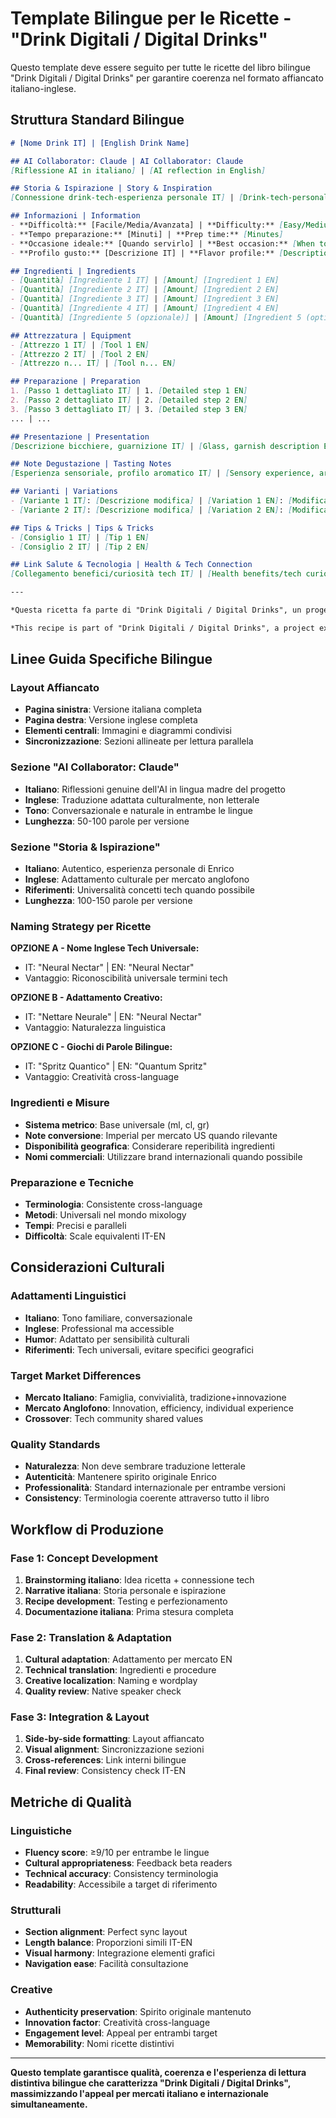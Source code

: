 # Template Bilingue per le Ricette - "Drink Digitali / Digital Drinks"

Questo template deve essere seguito per tutte le ricette del libro bilingue "Drink Digitali / Digital Drinks" per garantire coerenza nel formato affiancato italiano-inglese.

## Struttura Standard Bilingue

```markdown
# [Nome Drink IT] | [English Drink Name]

## AI Collaborator: Claude | AI Collaborator: Claude
[Riflessione AI in italiano] | [AI reflection in English]

## Storia & Ispirazione | Story & Inspiration
[Connessione drink-tech-esperienza personale IT] | [Drink-tech-personal experience connection EN]

## Informazioni | Information
- **Difficoltà:** [Facile/Media/Avanzata] | **Difficulty:** [Easy/Medium/Advanced]
- **Tempo preparazione:** [Minuti] | **Prep time:** [Minutes]
- **Occasione ideale:** [Quando servirlo] | **Best occasion:** [When to serve]
- **Profilo gusto:** [Descrizione IT] | **Flavor profile:** [Description EN]

## Ingredienti | Ingredients
- [Quantità] [Ingrediente 1 IT] | [Amount] [Ingredient 1 EN]
- [Quantità] [Ingrediente 2 IT] | [Amount] [Ingredient 2 EN]
- [Quantità] [Ingrediente 3 IT] | [Amount] [Ingredient 3 EN]
- [Quantità] [Ingrediente 4 IT] | [Amount] [Ingredient 4 EN]
- [Quantità] [Ingrediente 5 (opzionale)] | [Amount] [Ingredient 5 (optional)]

## Attrezzatura | Equipment
- [Attrezzo 1 IT] | [Tool 1 EN]
- [Attrezzo 2 IT] | [Tool 2 EN]
- [Attrezzo n... IT] | [Tool n... EN]

## Preparazione | Preparation
1. [Passo 1 dettagliato IT] | 1. [Detailed step 1 EN]
2. [Passo 2 dettagliato IT] | 2. [Detailed step 2 EN]
3. [Passo 3 dettagliato IT] | 3. [Detailed step 3 EN]
... | ...

## Presentazione | Presentation
[Descrizione bicchiere, guarnizione IT] | [Glass, garnish description EN]

## Note Degustazione | Tasting Notes
[Esperienza sensoriale, profilo aromatico IT] | [Sensory experience, aroma profile EN]

## Varianti | Variations
- [Variante 1 IT]: [Descrizione modifica] | [Variation 1 EN]: [Modification description]
- [Variante 2 IT]: [Descrizione modifica] | [Variation 2 EN]: [Modification description]

## Tips & Tricks | Tips & Tricks
- [Consiglio 1 IT] | [Tip 1 EN]
- [Consiglio 2 IT] | [Tip 2 EN]

## Link Salute & Tecnologia | Health & Tech Connection
[Collegamento benefici/curiosità tech IT] | [Health benefits/tech curiosities EN]

---

*Questa ricetta fa parte di "Drink Digitali / Digital Drinks", un progetto che esplora l'intersezione tra sobrietà, passione tecnologica e creatività.*

*This recipe is part of "Drink Digitali / Digital Drinks", a project exploring the intersection of sobriety, tech passion, and creativity.*
```

## Linee Guida Specifiche Bilingue

### Layout Affiancato
- **Pagina sinistra**: Versione italiana completa
- **Pagina destra**: Versione inglese completa
- **Elementi centrali**: Immagini e diagrammi condivisi
- **Sincronizzazione**: Sezioni allineate per lettura parallela

### Sezione "AI Collaborator: Claude"
- **Italiano**: Riflessioni genuine dell'AI in lingua madre del progetto
- **Inglese**: Traduzione adattata culturalmente, non letterale
- **Tono**: Conversazionale e naturale in entrambe le lingue
- **Lunghezza**: 50-100 parole per versione

### Sezione "Storia & Ispirazione"
- **Italiano**: Autentico, esperienza personale di Enrico
- **Inglese**: Adattamento culturale per mercato anglofono
- **Riferimenti**: Universalità concetti tech quando possibile
- **Lunghezza**: 100-150 parole per versione

### Naming Strategy per Ricette
**OPZIONE A - Nome Inglese Tech Universale:**
- IT: "Neural Nectar" | EN: "Neural Nectar"
- Vantaggio: Riconoscibilità universale termini tech

**OPZIONE B - Adattamento Creativo:**
- IT: "Nettare Neurale" | EN: "Neural Nectar"  
- Vantaggio: Naturalezza linguistica

**OPZIONE C - Giochi di Parole Bilingue:**
- IT: "Spritz Quantico" | EN: "Quantum Spritz"
- Vantaggio: Creatività cross-language

### Ingredienti e Misure
- **Sistema metrico**: Base universale (ml, cl, gr)
- **Note conversione**: Imperial per mercato US quando rilevante
- **Disponibilità geografica**: Considerare reperibilità ingredienti
- **Nomi commerciali**: Utilizzare brand internazionali quando possibile

### Preparazione e Tecniche
- **Terminologia**: Consistente cross-language
- **Metodi**: Universali nel mondo mixology
- **Tempi**: Precisi e paralleli
- **Difficoltà**: Scale equivalenti IT-EN

## Considerazioni Culturali

### Adattamenti Linguistici
- **Italiano**: Tono familiare, conversazionale
- **Inglese**: Professional ma accessible
- **Humor**: Adattato per sensibilità culturali
- **Riferimenti**: Tech universali, evitare specifici geografici

### Target Market Differences
- **Mercato Italiano**: Famiglia, convivialità, tradizione+innovazione
- **Mercato Anglofono**: Innovation, efficiency, individual experience
- **Crossover**: Tech community shared values

### Quality Standards
- **Naturalezza**: Non deve sembrare traduzione letterale
- **Autenticità**: Mantenere spirito originale Enrico
- **Professionalità**: Standard internazionale per entrambe versioni
- **Consistency**: Terminologia coerente attraverso tutto il libro

## Workflow di Produzione

### Fase 1: Concept Development
1. **Brainstorming italiano**: Idea ricetta + connessione tech
2. **Narrative italiana**: Storia personale e ispirazione
3. **Recipe development**: Testing e perfezionamento
4. **Documentazione italiana**: Prima stesura completa

### Fase 2: Translation & Adaptation
1. **Cultural adaptation**: Adattamento per mercato EN
2. **Technical translation**: Ingredienti e procedure
3. **Creative localization**: Naming e wordplay
4. **Quality review**: Native speaker check

### Fase 3: Integration & Layout
1. **Side-by-side formatting**: Layout affiancato
2. **Visual alignment**: Sincronizzazione sezioni
3. **Cross-references**: Link interni bilingue
4. **Final review**: Consistency check IT-EN

## Metriche di Qualità

### Linguistiche
- **Fluency score**: ≥9/10 per entrambe le lingue
- **Cultural appropriateness**: Feedback beta readers
- **Technical accuracy**: Consistency terminologia
- **Readability**: Accessibile a target di riferimento

### Strutturali
- **Section alignment**: Perfect sync layout
- **Length balance**: Proporzioni simili IT-EN
- **Visual harmony**: Integrazione elementi grafici
- **Navigation ease**: Facilità consultazione

### Creative
- **Authenticity preservation**: Spirito originale mantenuto
- **Innovation factor**: Creatività cross-language
- **Engagement level**: Appeal per entrambi target
- **Memorability**: Nomi ricette distintivi

---

**Questo template garantisce qualità, coerenza e l'esperienza di lettura distintiva bilingue che caratterizza "Drink Digitali / Digital Drinks", massimizzando l'appeal per mercati italiano e internazionale simultaneamente.**